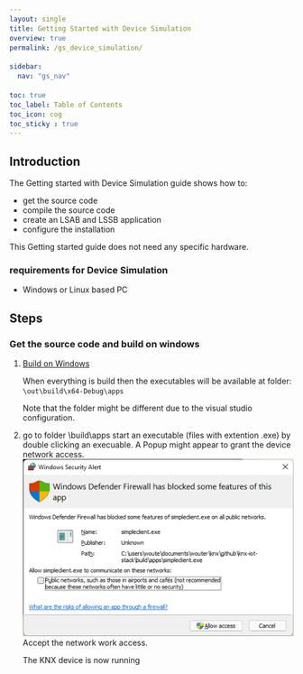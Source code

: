 ```yaml
---
layout: single
title: Getting Started with Device Simulation
overview: true
permalink: /gs_device_simulation/

sidebar:
  nav: "gs_nav"

toc: true
toc_label: Table of Contents
toc_icon: cog
toc_sticky : true
---
```



## Introduction

The Getting started with Device Simulation guide shows how to:

- get the source code
- compile the source code
- create an LSAB and LSSB application
- configure the installation

This Getting started guide does not need any specific hardware.

### requirements for Device Simulation

- Windows or Linux based PC

## Steps

### Get the source code and build on windows

1. [Build on Windows](building_windows)

   When everything is build then the executables will be available at folder:
   `\out\build\x64-Debug\apps`

   Note that the folder might be different due to the visual studio configuration.

2. go to folder \build\apps
   start an executable (files with extention .exe) by double clicking an execuable.
   A Popup might appear to grant the device network access.
   ![windows defender](/assets/images/windows_defender.png)
   Accept the network work access.

   The KNX device is now running
